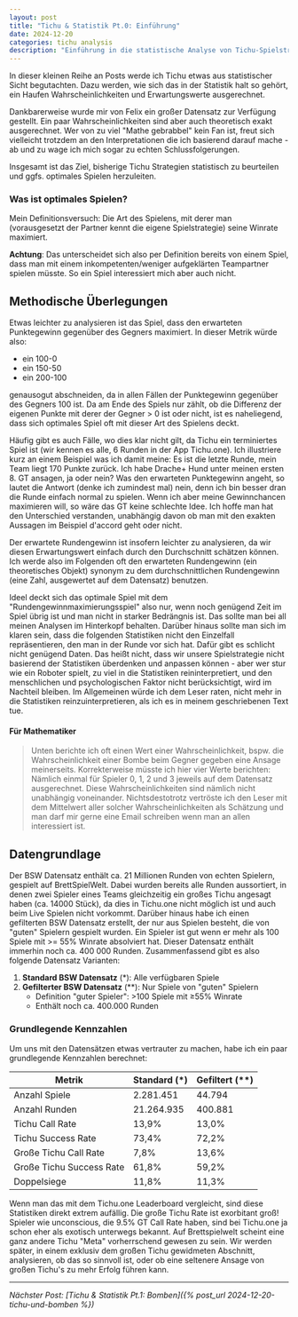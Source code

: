 ```yaml
---
layout: post
title: "Tichu & Statistik Pt.0: Einführung"
date: 2024-12-20
categories: tichu analysis
description: "Einführung in die statistische Analyse von Tichu-Spielstrategien"
---
```


In dieser kleinen Reihe an Posts werde ich Tichu etwas aus statistischer Sicht begutachten.
Dazu werden, wie sich das in der Statistik halt so gehört, ein Haufen Wahrscheinlichkeiten und Erwartungswerte ausgerechnet.

Dankbarerweise wurde mir von Felix ein großer Datensatz zur Verfügung gestellt. Ein paar Wahrscheinlichkeiten sind aber auch theoretisch exakt ausgerechnet. Wer von zu viel "Mathe gebrabbel" kein Fan ist, freut sich vielleicht trotzdem an den Interpretationen die ich basierend darauf mache - ab und zu wage ich mich sogar zu echten Schlussfolgerungen.

Insgesamt ist das Ziel, bisherige Tichu Strategien statistisch zu beurteilen und ggfs. optimales Spielen herzuleiten.

### Was ist optimales Spielen?

Mein Definitionsversuch: Die Art des Spielens, mit derer man (vorausgesetzt der Partner kennt die eigene Spielstrategie) seine Winrate maximiert.

**Achtung**: Das unterscheidet sich also per Definition bereits von einem Spiel, dass man mit einem inkompetenten/weniger aufgeklärten Teampartner spielen müsste. So ein Spiel interessiert mich aber auch nicht.

## Methodische Überlegungen

Etwas leichter zu analysieren ist das Spiel, dass den erwarteten Punktegewinn gegenüber des Gegners maximiert. In dieser Metrik würde also:
- ein 100-0 
- ein 150-50 
- ein 200-100 

genausogut abschneiden, da in allen Fällen der Punktegewinn gegenüber des Gegners 100 ist. Da am Ende des Spiels nur zählt, ob die Differenz der
eigenen Punkte mit derer der Gegner > 0 ist oder nicht, ist es naheliegend, dass sich optimales Spiel oft mit dieser Art des Spielens deckt.

Häufig gibt es auch Fälle, wo dies klar nicht gilt, da Tichu ein terminiertes Spiel ist (wir kennen es alle, 6 Runden in der App Tichu.one).
Ich illustriere kurz an einem Beispiel was ich damit meine:
Es ist die letzte Runde, mein Team liegt 170 Punkte zurück. Ich habe Drache+ Hund unter meinen ersten 8. GT ansagen, ja oder nein?
Was den erwarteten Punktegewinn angeht, so lautet die Antwort (denke ich zumindest mal) nein, denn ich bin besser dran die Runde einfach normal zu spielen.
Wenn ich aber meine Gewinnchancen maximieren will, so wäre das GT keine schlechte Idee.
Ich hoffe man hat den Unterschied verstanden, unabhängig davon ob man mit den exakten Aussagen im Beispiel d'accord geht oder nicht.

Der erwartete Rundengewinn ist insofern leichter zu analysieren, da wir diesen Erwartungswert einfach durch den Durchschnitt schätzen können. 
Ich werde also im Folgenden oft den erwarteten Rundengewinn
(ein theoretisches Objekt) synonym zu dem durchschnittlichen Rundengewinn (eine Zahl, ausgewertet auf dem Datensatz) benutzen.

Ideel deckt sich das optimale Spiel mit dem "Rundengewinnmaximierungsspiel" also nur, wenn noch genügend Zeit im Spiel übrig ist und man nicht in starker
Bedrängnis ist. Das sollte man bei all meinen Analysen im Hinterkopf behalten. 
Darüber hinaus sollte man sich im klaren sein, dass die folgenden Statistiken nicht den Einzelfall repräsentieren, den man in der Runde vor sich hat. Dafür gibt es schlicht
nicht genügend Daten. Das heißt nicht, dass wir unsere Spielstrategie nicht basierend der Statistiken überdenken und anpassen können - aber wer stur
wie ein Roboter spielt, zu viel in die Statistiken reininterpretiert, und den menschlichen und psychologischen Faktor nicht berücksichtigt, wird im Nachteil bleiben.
Im Allgemeinen würde ich dem Leser raten, nicht mehr in die Statistiken reinzuinterpretieren, als ich es in meinem geschriebenen Text tue.

#### Für Mathematiker
> Unten berichte ich oft einen Wert einer Wahrscheinlichkeit, bspw. die Wahrscheinlichkeit einer Bombe beim Gegner gegeben eine Ansage meinerseits.
Korrekterweise müsste ich hier vier Werte berichten: Nämlich einmal für Spieler 0, 1, 2 und 3 jeweils auf dem Datensatz ausgerechnet. Diese Wahrscheinlichkeiten sind nämlich nicht
unabhängig voneinander. Nichtsdestotrotz vertröste ich den Leser mit dem Mittelwert aller solcher Wahrscheinlichkeiten als Schätzung und man darf mir gerne eine Email schreiben wenn
man an allen interessiert ist.

## Datengrundlage

Der BSW Datensatz enthält ca. 21 Millionen Runden von echten Spielern, gespielt auf BrettSpielWelt. Dabei wurden bereits alle Runden aussortiert, in denen zwei Spieler eines Teams gleichzeitig ein großes Tichu angesagt haben (ca. 14000 Stück), da dies in Tichu.one nicht möglich ist und auch beim Live Spielen nicht vorkommt. Darüber hinaus habe ich einen gefilterten BSW Datensatz erstellt, der nur aus Spielen besteht, die von "guten" Spielern gespielt wurden. Ein Spieler ist gut wenn er mehr
als 100 Spiele mit >= 55% Winrate absolviert hat. Dieser Datensatz enthält immerhin noch ca. 400 000 Runden. Zusammenfassend gibt es also folgende Datensatz Varianten:

1. **Standard BSW Datensatz** (*): Alle verfügbaren Spiele
2. **Gefilterter BSW Datensatz** (**): Nur Spiele von "guten" Spielern
   - Definition "guter Spieler": >100 Spiele mit ≥55% Winrate
   - Enthält noch ca. 400.000 Runden

### Grundlegende Kennzahlen

Um uns mit den Datensätzen etwas vertrauter zu machen, habe ich ein paar grundlegende Kennzahlen berechnet:

| Metrik | Standard (*) | Gefiltert (**) |
|--------|-------------|----------------|
| Anzahl Spiele | 2.281.451 | 44.794 |
| Anzahl Runden | 21.264.935 | 400.881 |
| Tichu Call Rate | 13,9% | 13,0% |
| Tichu Success Rate | 73,4% | 72,2% |
| Große Tichu Call Rate | 7,8% | 13,6% |
| Große Tichu Success Rate | 61,8% | 59,2% |
| Doppelsiege | 11,8% | 11,3% |

Wenn man das mit dem Tichu.one Leaderboard vergleicht, sind diese Statistiken direkt extrem aufällig. Die große Tichu Rate ist exorbitant groß! 
Spieler wie unconscious, die 9.5% GT Call Rate haben, sind bei Tichu.one ja schon eher als exotisch unterwegs bekannt. Auf Brettspielwelt scheint
eine ganz andere Tichu "Meta" vorherrschend gewesen zu sein. Wir werden später, in einem exklusiv dem großen Tichu gewidmeten Abschnitt, analysieren,
ob das so sinnvoll ist, oder ob eine seltenere Ansage von großen Tichu's zu mehr Erfolg führen kann.


---

*Nächster Post: [Tichu & Statistik Pt.1: Bomben]({% post_url 2024-12-20-tichu-und-bomben %})*